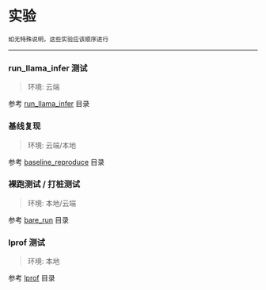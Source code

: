 # 实验

    如无特殊说明，这些实验应该顺序进行

----

### run_llama_infer 测试

> 环境: 云端

参考 [run_llama_infer](./run_llama_infer/) 目录


### 基线复现

> 环境: 云端/本地

参考 [baseline_reproduce](./baseline_reproduce/README.md) 目录


### 裸跑测试 / 打桩测试

> 环境: 本地/云端

参考 [bare_run](./bare_run/README.md) 目录


### lprof 测试

> 环境: 本地

参考 [lprof](./lprof/README.md) 目录
